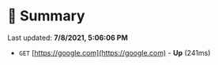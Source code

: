 # 📖 Summary
Last updated: **7/8/2021, 5:06:06 PM**

- `GET` [https://google.com](https://google.com) - **Up** (241ms)
